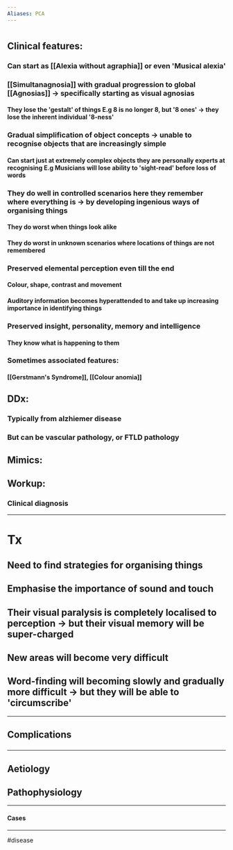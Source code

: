 ```yaml
---
Aliases: PCA
---
```

# 
## Clinical features:
### Can start as [[Alexia without agraphia]] or even 'Musical alexia'
### [[Simultanagnosia]] with gradual progression to global [[Agnosias]] -> specifically starting as visual agnosias
#### They lose the 'gestalt' of things E.g 8 is no longer 8, but '8 ones' -> they lose the inherent individual '8-ness'
### Gradual simplification of object concepts -> unable to recognise objects that are increasingly simple 
#### Can start just at extremely complex objects they are personally experts at recognising E.g Musicians will lose ability to 'sight-read' before loss of words
### They do well in controlled scenarios here they remember where everything is -> by developing ingenious ways of organising things 
#### They do worst when things look alike
#### They do worst in unknown scenarios where locations of things are not remembered
### Preserved elemental perception even till the end
#### **Colour**, shape, contrast and movement 
#### Auditory information becomes hyperattended to and take up increasing importance in identifying things
### Preserved insight, personality, memory and intelligence
#### They know what is happening to them 
### Sometimes associated features:
#### [[Gerstmann's Syndrome]], [[Colour anomia]]

## DDx:
### Typically from alzhiemer disease
### But can be vascular pathology, or FTLD pathology 
## Mimics:
###
## Workup:
### Clinical diagnosis
---
# Tx
## Need to find strategies for organising things 
## Emphasise the importance of sound and touch
## Their visual paralysis is completely localised to perception -> but their visual memory will be super-charged
## New areas will become very difficult 
## Word-finding will becoming slowly and gradually more difficult -> but they will be able to 'circumscribe' 

---
## Complications
###

---
## Aetiology
## Pathophysiology

---
#### Cases


---
#disease 